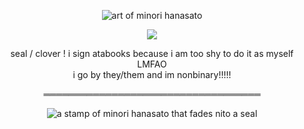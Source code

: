 <p align=center> <img src="https://file.garden/ZlS7CzBYblwbIgQe/blur_edges.png" alt="art of minori hanasato">  </p> <p align=center> <img src=https://komarev.com/ghpvc/?username=seizedcrown&color=8ca374&style=flat-square&label=🍀> </p>
<p></p>
<p align=center> seal / clover ! i sign atabooks because i am too shy to do it as myself LMFAO<br>i go by they/them and im nonbinary!!!!!
<p align=center> ═══════════════════════════════════ </p>
<p align=center> <img src="https://64.media.tumblr.com/3a0dc19fa5150e2f7e63353fad6e5e76/479294ab3aa4c825-0a/s100x200/232ad7ca1517cbefee5469da872a6b548c1b9431.gifv" alt="a stamp of minori hanasato that fades nito a seal"> </p>
